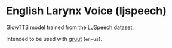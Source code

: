 # English Larynx Voice (ljspeech)

[GlowTTS](https://github.com/rhasspy/glow-tts-train) model trained from the [LJSpeech dataset](https://keithito.com/LJ-Speech-Dataset/).

Intended to be used with [gruut](https://github.com/rhasspy/gruut) (`en-us`).
